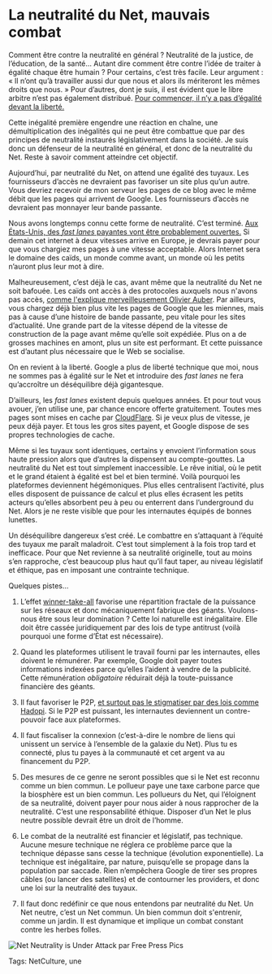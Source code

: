 # La neutralité du Net, mauvais combat

Comment être contre la neutralité en général ? Neutralité de la justice, de l’éducation, de la santé… Autant dire comment être contre l’idée de traiter à égalité chaque être humain ? Pour certains, c’est très facile. Leur argument : « Il n’ont qu’à travailler aussi dur que nous et alors ils mériteront les mêmes droits que nous. » Pour d’autres, dont je suis, il est évident que le libre arbitre n’est pas également distribué. [Pour commencer, il n’y a pas d’égalité devant la liberté.](http://blog.tcrouzet.com/2013/10/18/quest-ce-que-la-liberte/)<span id="more-35390"></span>

Cette inégalité première engendre une réaction en chaîne, une démultiplication des inégalités qui ne peut être combattue que par des principes de neutralité instaurés législativement dans la société. Je suis donc un défenseur de la neutralité en général, et donc de la neutralité du Net. Reste à savoir comment atteindre cet objectif.

Aujourd’hui, par neutralité du Net, on attend une égalité des tuyaux. Les fournisseurs d’accès ne devraient pas favoriser un site plus qu’un autre. Vous devriez recevoir de mon serveur les pages de ce blog avec le même débit que les pages qui arrivent de Google. Les fournisseurs d’accès ne devraient pas monnayer leur bande passante.

Nous avons longtemps connu cette forme de neutralité. C’est terminé. [Aux États-Unis, des *fast lanes* payantes vont être probablement ouvertes.](http://www.newyorker.com/online/blogs/elements/2014/04/the-end-of-net-neutrality.html) Si demain cet internet à deux vitesses arrive en Europe, je devrais payer pour que vous chargiez mes pages à une vitesse acceptable. Alors Internet sera le domaine des caïds, un monde comme avant, un monde où les petits n’auront plus leur mot à dire.

Malheureusement, c’est déjà le cas, avant même que la neutralité du Net ne soit bafouée. Les caïds ont accès à des protocoles auxquels nous n'avons pas accès, [comme l'explique merveilleusement Olivier Auber](https://www.youtube.com/watch?v=wmD2WOQI8qU). Par ailleurs, vous chargez déjà bien plus vite les pages de Google que les miennes, mais pas à cause d’une histoire de bande passante, peu vitale pour les sites d’actualité. Une grande part de la vitesse dépend de la vitesse de construction de la page avant même qu’elle soit expédiée. Plus on a de grosses machines en amont, plus un site est performant. Et cette puissance est d’autant plus nécessaire que le Web se socialise.

On en revient à la liberté. Google a plus de liberté technique que moi, nous ne sommes pas à égalité sur le Net et introduire des *fast lanes* ne fera qu’accroître un déséquilibre déjà gigantesque.

D’ailleurs, les *fast lanes* existent depuis quelques années. Et pour tout vous avouer, j’en utilise une, par chance encore offerte gratuitement. Toutes mes pages sont mises en cache par [CloudFlare](https://www.cloudflare.com). Si je veux plus de vitesse, je peux déjà payer. Et tous les gros sites payent, et Google dispose de ses propres technologies de cache.

Même si les tuyaux sont identiques, certains y envoient l’information sous haute pression alors que d’autres la dispensent au compte-gouttes. La neutralité du Net est tout simplement inaccessible. Le rêve initial, où le petit et le grand étaient à égalité est bel et bien terminé. Voilà pourquoi les plateformes deviennent hégémoniques. Plus elles centralisent l’activité, plus elles disposent de puissance de calcul et plus elles écrasent les petits acteurs qu’elles absorbent peu à peu ou enterrent dans l’underground du Net. Alors je ne reste visible que pour les internautes équipés de bonnes lunettes.

Un déséquilibre dangereux s’est créé. Le combattre en s’attaquant à l’équité des tuyaux me paraît maladroit. C’est tout simplement à la fois trop tard et inefficace. Pour que Net revienne à sa neutralité originelle, tout au moins s’en rapproche, c’est beaucoup plus haut qu’il faut taper, au niveau législatif et éthique, pas en imposant une contrainte technique.

Quelques pistes…

1. L’effet [winner-take-all](http://en.wikipedia.org/wiki/Winner-take-all) favorise une répartition fractale de la puissance sur les réseaux et donc mécaniquement fabrique des géants. Voulons-nous être sous leur domination ? Cette loi naturelle est inégalitaire. Elle doit être cassée juridiquement par des lois de type antitrust (voilà pourquoi une forme d’État est nécessaire).

2. Quand les plateformes utilisent le travail fourni par les internautes, elles doivent le rémunérer. Par exemple, Google doit payer toutes informations indexées parce qu’elles l’aident à vendre de la publicité. Cette rémunération *obligatoire* réduirait déjà la toute-puissance financière des géants.

3. Il faut favoriser le P2P, [et surtout pas le stigmatiser par des lois comme Hadopi](http://scinfolex.com/2014/03/08/le-contrecoup-le-plus-negatif-de-la-guerre-au-partage-et-son-veritable-objectif/). Si le P2P est puissant, les internautes deviennent un contre-pouvoir face aux plateformes.

4. Il faut fiscaliser la connexion (c’est-à-dire le nombre de liens qui unissent un service à l’ensemble de la galaxie du Net). Plus tu es connecté, plus tu payes à la communauté et cet argent va au financement du P2P.

5. Des mesures de ce genre ne seront possibles que si le Net est reconnu comme un bien commun. Le pollueur paye une taxe carbone parce que la biosphère est un bien commun. Les pollueurs du Net, qui l’éloignent de sa neutralité, doivent payer pour nous aider à nous rapprocher de la neutralité. C’est une responsabilité éthique. Disposer d’un Net le plus neutre possible devrait être un droit de l’homme.

6. Le combat de la neutralité est financier et législatif, pas technique. Aucune mesure technique ne réglera ce problème parce que la technique dépasse sans cesse la technique (évolution exponentielle). La technique est inégalitaire, par nature, puisqu’elle se propage dans la population par saccade. Rien n’empêchera Google de tirer ses propres câbles (ou lancer des satellites) et de contourner les providers, et donc une loi sur la neutralité des tuyaux.

7. Il faut donc redéfinir ce que nous entendons par neutralité du Net. Un Net neutre, c’est un Net commun. Un bien commun doit s'entrenir, comme un jardin. Il est dynamique et implique un combat constant contre les herbes folles.

![Net Neutrality is Under Attack par Free Press Pics](http://blog.tcrouzet.comhttps://tcrouzet.com/images_tc/2014/05/netneutrality.png)



Tags: NetCulture, une